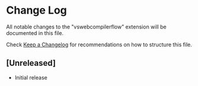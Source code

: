 # Change Log

All notable changes to the "vswebcompilerflow" extension will be documented in this file.

Check [Keep a Changelog](http://keepachangelog.com/) for recommendations on how to structure this file.

## [Unreleased]

- Initial release